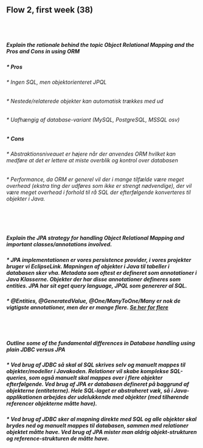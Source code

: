 
## Flow 2, first week (38)
<br/>
<br/>

##### Explain the rationale behind the topic Object Relational Mapping and the Pros and Cons in using ORM

##### * Pros

###### * Ingen SQL, men objektorienteret JPQL

###### * Nestede/relaterede objekter kan automatisk trækkes med ud

###### * Uafhængig af database-variant (MySQL, PostgreSQL, MSSQL osv)

##### * Cons

###### * Abstraktionsniveauet er højere når der anvendes ORM hvilket kan medføre at det er lettere at miste overblik og kontrol over databasen

###### * Performance, da ORM er generel vil der i mange tilfælde være meget overhead (ekstra ting der udføres som ikke er strengt nødvendige), der vil være meget overhead i forhold til rå SQL der efterfølgende konverteres til objekter i Java. 
<br/>
<br/>

##### Explain the JPA strategy for handling Object Relational Mapping and important classes/annotations involved.
##### * JPA implementationen er vores persistence provider, i vores projekter bruger vi EclipseLink. Mapningen af objekter i Java til tabeller i databasen sker vha. Metadata som oftest er defineret som annotationer i Java Klasserne. Objekter der har disse annotationer defineres som entities. JPA har sit eget query language, JPQL som genererer al SQL.

##### * @Entities, @GeneratedValue, @One/ManyToOne/Many er nok de vigtigste annotationer, men der er mange flere. [Se her for flere](https://www.objectdb.com/api/java/jpa/annotations)
<br/>
<br/>

##### Outline some of the fundamental differences in Database handling using plain JDBC versus JPA
##### * Ved brug af JDBC så skal al SQL skrives selv og manuelt mappes til objekter/modeller i Javakoden. Relationer vil skabe komplekse SQL-queries, som også manuelt skal mappes over i flere objekter efterfølgende. Ved brug af JPA er databasen defineret på baggrund af objekterne (entiteterne). Hele SQL-laget er abstraheret væk, så i Java-applikationen arbejdes der udelukkende med objekter (med tilhørende referencer objekterne måtte have). 

##### * Ved brug af JDBC sker al mapning direkte med SQL og alle objekter skal brydes ned og manuelt mappes til databasen, sammen med relationer objektet måtte have. Ved brug af JPA mister man aldrig objekt-strukturen og reference-strukturen de måtte have. 

